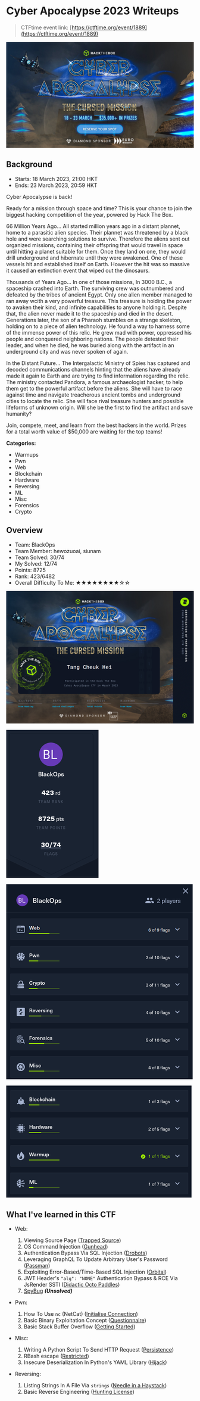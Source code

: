 # Cyber Apocalypse 2023 Writeups

> CTFtime event link: [https://ctftime.org/event/1889](https://ctftime.org/event/1889)

![](https://github.com/siunam321/CTF-Writeups/blob/main/Cyber-Apocalypse-2023/images/banner.jpg)

## Background

- Starts: 18 March 2023, 21:00 HKT
- Ends: 23 March 2023, 20:59 HKT

Cyber Apocalypse is back!

Ready for a mission through space and time? This is your chance to join the biggest hacking competition of the year, powered by Hack The Box.

66 Million Years Ago…
All started million years ago in a distant plannet, home to a parasitic alien species. Their plannet was threatened by a black hole and were searching solutions to survive. Therefore the aliens sent out organized missions, containing their offspring that would travel in space until hitting a planet suitable for them. Once they land on one, they would drill underground and hibernate until they were awakened. One of these vessels hit and established itself on Earth. However the hit was so massive it caused an extinction event that wiped out the dinosaurs.

Thousands of Years Ago…
In one of those missions, In 3000 B.C., a spaceship crashed into Earth. The surviving crew was outnumbered and defeated by the tribes of ancient Egypt. Only one alien member managed to ran away wcith a very powerful treasure. This treasure is holding the power to awaken their kind, and infinite capabilities to anyone holding it. Despite that, the alien never made it to the spaceship and died in the desert. Generations later, the son of a Pharaoh stumbles on a strange skeleton, holding on to a piece of alien technology. He found a way to harness some of the immense power of this relic. He grew mad with power, oppressed his people and conquered neighboring nations. The people detested their leader, and when he died, he was buried along with the artifact in an underground city and was never spoken of again.

In the Distant Future…
The Intergalactic Ministry of Spies has captured and decoded communications channels hinting that the aliens have already made it again to Earth and are trying to find information regarding the relic. The ministry contacted Pandora, a famous archaeologist hacker, to help them get to the powerful artifact before the aliens. She will have to race against time and navigate treacherous ancient tombs and underground cities to locate the relic. She will face rival treasure hunters and possible lifeforms of unknown origin. Will she be the first to find the artifact and save humanity?

Join, compete, meet, and learn from the best hackers in the world. Prizes for a total worth value of $50,000 are waiting for the top teams!

**Categories:**

- Warmups
- Pwn
- Web
- Blockchain
- Hardware
- Reversing
- ML
- Misc
- Forensics
- Crypto

## Overview

- Team: BlackOps
- Team Member: hewozuoai, siunam
- Team Solved: 30/74
- My Solved: 12/74
- Points: 8725
- Rank: 423/6482
- Overall Difficulty To Me: ★★★★★★★★☆☆

![](https://github.com/siunam321/CTF-Writeups/blob/main/Cyber-Apocalypse-2023/images/cert.png)

![](https://github.com/siunam321/CTF-Writeups/blob/main/Cyber-Apocalypse-2023/images/score.png)

![](https://github.com/siunam321/CTF-Writeups/blob/main/Cyber-Apocalypse-2023/images/solves1.png)

![](https://github.com/siunam321/CTF-Writeups/blob/main/Cyber-Apocalypse-2023/images/solves2.png)

## What I've learned in this CTF

- Web:
	1. Viewing Source Page ([Trapped Source](https://github.com/siunam321/CTF-Writeups/blob/main/Cyber-Apocalypse-2023/Web/Trapped-Source/README.md))
	2. OS Command Injection ([Gunhead](https://github.com/siunam321/CTF-Writeups/blob/main/Cyber-Apocalypse-2023/Web/Gunhead/README.md))
	3. Authentication Bypass Via SQL Injection ([Drobots](https://github.com/siunam321/CTF-Writeups/blob/main/Cyber-Apocalypse-2023/Web/Drobots/README.md))
	4. Leveraging GraphQL To Update Arbitrary User's Password ([Passman](https://github.com/siunam321/CTF-Writeups/blob/main/Cyber-Apocalypse-2023/Web/Passman/README.md))
	5. Exploiting Error-Based/Time-Based SQL Injection ([Orbital](https://github.com/siunam321/CTF-Writeups/blob/main/Cyber-Apocalypse-2023/Web/Orbital/README.md))
	6. JWT Header's `"alg": "NONE"` Authentication Bypass & RCE Via JsRender SSTI ([Didactic Octo Paddles](https://github.com/siunam321/CTF-Writeups/blob/main/Cyber-Apocalypse-2023/Web/Didactic-Octo-Paddles/README.md))
	7. [SpyBug](https://github.com/siunam321/CTF-Writeups/blob/main/Cyber-Apocalypse-2023/Web/SpyBug/README.md) ***(Unsolved)***

- Pwn:
	1. How To Use `nc` (NetCat) ([Initialise Connection](https://github.com/siunam321/CTF-Writeups/blob/main/Cyber-Apocalypse-2023/Pwn/Initialise-Connection/README.md))
	2. Basic Binary Exploitation Concept ([Questionnaire](https://github.com/siunam321/CTF-Writeups/blob/main/Cyber-Apocalypse-2023/Pwn/Questionnaire/README.md))
	3. Basic Stack Buffer Overflow ([Getting Started](https://github.com/siunam321/CTF-Writeups/blob/main/Cyber-Apocalypse-2023/Pwn/Getting-Started/README.md))

- Misc:
	1. Writing A Python Script To Send HTTP Request ([Persistence](https://github.com/siunam321/CTF-Writeups/blob/main/Cyber-Apocalypse-2023/Misc/Persistence/README.md))
	2. RBash escape ([Restricted](https://github.com/siunam321/CTF-Writeups/blob/main/Cyber-Apocalypse-2023/Misc/Restricted/README.md))
	3. Insecure Deserialization In Python's YAML Library ([Hijack](https://github.com/siunam321/CTF-Writeups/blob/main/Cyber-Apocalypse-2023/Misc/Hijack/README.md))

- Reversing:
	1. Listing Strings In A File Via `strings` ([Needle in a Haystack](https://github.com/siunam321/CTF-Writeups/blob/main/Cyber-Apocalypse-2023/Reversing/Needle-in-a-Haystack/README.md))
	2. Basic Reverse Engineering ([Hunting License](https://github.com/siunam321/CTF-Writeups/blob/main/Cyber-Apocalypse-2023/Reversing/Hunting-License/README.md))
